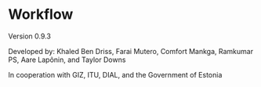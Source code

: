 # Workflow

Version 0.9.3

Developed by: Khaled Ben Driss, Farai Mutero, Comfort Mankga, Ramkumar PS, Aare
Lapõnin, and Taylor Downs

In cooperation with GIZ, ITU, DIAL, and the Government of Estonia
